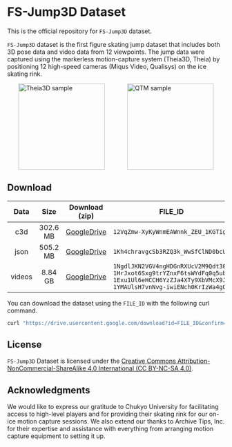 # FS-Jump3D Dataset

This is the official repository for `FS-Jump3D` dataset.

`FS-Jump3D` dataset is the first figure skating jump dataset that includes both 3D pose data and video data from 12 viewpoints. The jump data were captured using the markerless motion-capture system (Theia3D, Theia) by positioning 12 high-speed cameras (Miqus Video, Qualisys) on the ice skating rink.

<div style="display: flex; justify-content: space-around;">
  <img src="https://github.com/ryota-takedalab/FS-Jump3D/blob/main/figs/Theia3D_sample.gif" alt="Theia3D sample" height="200"/>
  <img src="https://github.com/ryota-takedalab/FS-Jump3D/blob/main/figs/qtm_ex.gif" alt="QTM sample" height="200"/>
</div>

## Download

| Data | Size | Download (zip) | FILE_ID |
| :---: | :---: | :---: | :---: |
| c3d | 302.6 MB | [GoogleDrive](https://drive.google.com/drive/folders/1Ki9dxLuo78XFnCun9LGwWFlzO-A0FxJT?usp=drive_link) | `12VqZmw-XyKyWnmEAWnnk_ZEU_1KGTig1` |
| json | 505.2 MB | [GoogleDrive](https://drive.google.com/drive/folders/17gQJR-qzF_JTs8JZgwZc1wuRKvkwnwVj?usp=drive_link) | `1Kh4chravgcSb3RZQ3k_WwSfClND0bcUO` |
| videos | 8.84 GB | [GoogleDrive](https://drive.google.com/drive/folders/1yvZMmK4hvrvK5ykqzkr1d-yVmImz-NNJ?usp=sharing) | `1NgdlJKN2VGV4ngHDGnRXUcV2M9Qdt30C` <br> `1HrJxot6Sxg9trYZnxF6tsWYdFq0q5ub_` <br> `1Exu1Ul6eHCCH6YzZJa4XTy9XbVMcX9Jj` <br> `1YMAUlsH7vnNvg-iwiENch0KrIzWa4gO-` |

You can download the dataset using the `FILE_ID` with the following curl command.
```zsh
curl "https://drive.usercontent.google.com/download?id=FILE_ID&confirm=xxx" -o output_filename
```

## License

`FS-Jump3D` Dataset is licensed under the [Creative Commons Attribution-NonCommercial-ShareAlike 4.0 International (CC BY-NC-SA 4.0)](https://creativecommons.org/licenses/by-nc-sa/4.0/).

## Acknowledgments

We would like to express our gratitude to Chukyo University for facilitating access to high-level players and for providing their skating rink for our on-ice motion capture sessions. We also extend our thanks to Archive Tips, Inc. for their expertise and assistance with everything from arranging motion capture equipment to setting it up.
